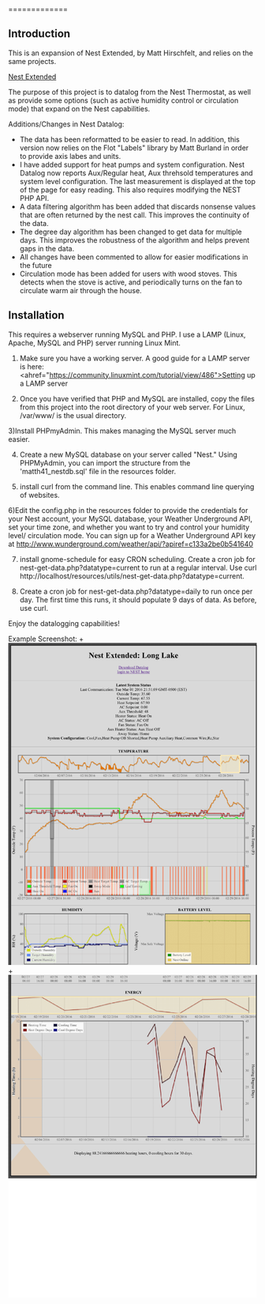 =============

Introduction
-------------
This is an expansion of Nest Extended, by Matt Hirschfelt, and relies on the same projects.

<a href="https://github.com/MattHirschfelt/Nest-Extended">Nest Extended</a>

The purpose of this project is to datalog from the Nest Thermostat, as well as provide some options (such as active humidity control or circulation mode) that expand on the Nest capabilities. 

Additions/Changes in Nest Datalog:
- The data has been reformatted to be easier to read. In addition, this version now relies on the Flot "Labels" library by Matt Burland in order to provide axis labes and units. 
- I have added support for heat pumps and system configuration. Nest Datalog now reports Aux/Regular heat, Aux threhsold temperatures and system level configuration. The last measurement is displayed at the top of the page for easy reading. This also requires modifying the NEST PHP API.
- A data filtering algorithm has been added that discards nonsense values that are often returned by the nest call. This improves the continuity of the data. 
- The degree day algorithm has been changed to get data for multiple days. This improves the robustness of the algorithm and helps prevent gaps in the data. 
- All changes have been commented to allow for easier modifications in the future
- Circulation mode has been added for users with wood stoves. This detects when the stove is active, and periodically turns on the fan to circulate warm air through the house.



Installation
-------------
This requires a webserver running MySQL and PHP. I use a LAMP  (Linux, Apache, MySQL and PHP) server running Linux Mint. 

1) Make sure you have a working server. A good guide for a LAMP server is here: <ahref="https://community.linuxmint.com/tutorial/view/486">Setting up a LAMP server</a> 

2) Once you have verified that PHP and MySQL are installed, copy the files from this project into the root directory of your web server. For Linux, /var/www/ is the usual directory.

3)Install PHPmyAdmin. This makes managing the MySQL server much easier.

4) Create a new MySQL database on your server called "Nest." Using PHPMyAdmin, you can import the structure from the 'matth41_nestdb.sql' file in the resources folder.

5) install curl from the command line. This enables command line querying of websites. 

6)Edit the config.php in the resources folder to provide the credentials for your Nest account, your MySQL database, your Weather Underground API, set your time zone, and whether you want to try and control your humidity level/ circulation mode. You can sign up for a Weather Underground API key at http://www.wunderground.com/weather/api/?apiref=c133a2be0b541640

7) install gnome-schedule for easy CRON scheduling. Create a cron job for nest-get-data.php?datatype=current to run at a regular interval. Use curl http://localhost/resources/utils/nest-get-data.php?datatype=current.

8) Create a cron job for nest-get-data.php?datatype=daily to run once per day. The first time this runs, it should populate 9 days of data. As before, use curl. 


Enjoy the datalogging capabilities!

Example Screenshot:
+<img src="Nest-Extended_.Long.Lake-1.png" alt="hi" class="inline"/>
 +<img src="Nest-Extended_.Long.Lake-2.png" alt="hi" class="inline"/>
